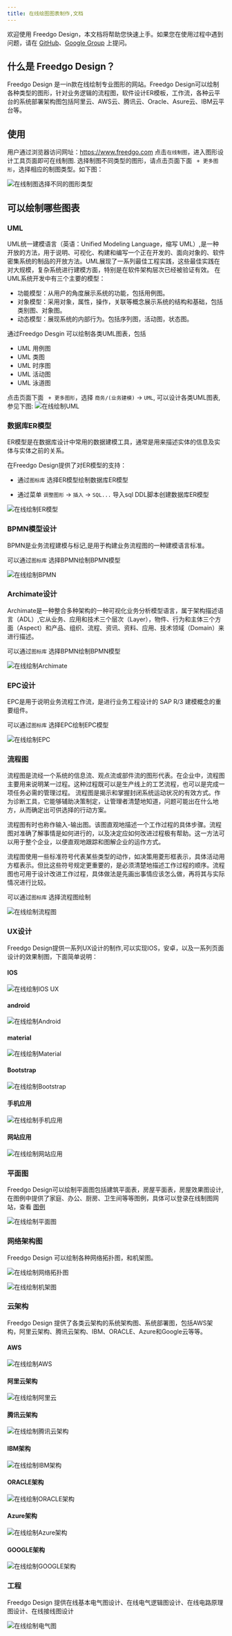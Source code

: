 ```yaml
---
title: 在线绘图图表制作,文档
---
```


欢迎使用 Freedgo Design，本文档将帮助您快速上手。如果您在使用过程中遇到问题，请在 [GitHub](https://github.com/csy2013/freedgo/issues)、[Google Group](https://groups.google.com/group/freedgo) 上提问。

## 什么是 Freedgo Design？

Freedgo Design 是一in款在线绘制专业图形的网站。Freedgo Design可以绘制各种类型的图形，针对业务逻辑的流程图，软件设计ER模板，工作流，各种云平台的系统部署架构图包括阿里云、AWS云、腾讯云、Oracle、Asure云、IBM云平台等。



## 使用

用户通过浏览器访问网址：https://www.freedgo.com 点击`在线制图`，进入图形设计工具页面即可在线制图.
选择制图不同类型的图形，请点击页面下面 ` + 更多图形`，选择相应的制图类型。如下图：

![在线制图选择不同的图形类型](https://www.freedgo.com/public/themes/freedgo/index2.png "在线制图选择不同的图形类型")



## 可以绘制哪些图表

### UML

UML统一建模语言（英语：Unified Modeling Language，缩写 UML）,是一种开放的方法，用于说明、可视化、构建和编写一个正在开发的、面向对象的、软件密集系统的制品的开放方法。UML展现了一系列最佳工程实践，这些最佳实践在对大规模，复杂系统进行建模方面，特别是在软件架构层次已经被验证有效。
在UML系统开发中有三个主要的模型：
- 功能模型：从用户的角度展示系统的功能，包括用例图。
- 对象模型：采用对象，属性，操作，关联等概念展示系统的结构和基础，包括类别图、对象图。
- 动态模型：展现系统的内部行为。包括序列图，活动图，状态图。

通过Freedgo Desgin 可以绘制各类UML图表，包括

- UML 用例图
- UML 类图
- UML 时序图
- UML 活动图
- UML 泳道图

点击页面下面 ` + 更多图形`，选择 `商务/(业务建模)` -> `UML`, 可以设计各类UML图表, 参见下图:
![在线绘制UML](https://www.freedgo.com/public/themes/freedgo/index1.png "在线绘制UML")


### 数据库ER模型

ER模型是在数据库设计中常用的数据建模工具，通常是用来描述实体的信息及实体与实体之前的关系。

在Freedgo Design提供了对ER模型的支持：

- 通过`图标库` 选择ER模型绘制数据库ER模型

- 通过菜单 `调整图形` -> `插入` -> `SQL...` 导入sql DDL脚本创建数据库ER模型

![在线绘制ER模型](https://www.freedgo.com/public/themes/freedgo/index4.png "在线绘制ER模型")

### BPMN模型设计

BPMN是业务流程建模与标记,是用于构建业务流程图的一种建模语言标准。

可以通过`图标库` 选择BPMN绘制BPMN模型

![在线绘制BPMN](https://www.freedgo.com/public/themes/freedgo/index5.png "在线绘制BPMN")

### Archimate设计

Archimate是一种整合多种架构的一种可视化业务分析模型语言，属于架构描述语言（ADL）,它从业务、应用和技术三个层次（Layer），物件、行为和主体三个方面（Aspect）和产品、组织、流程、资讯、资料、应用、技术领域（Domain）来进行描述。

可以通过`图标库` 选择BPMN绘制BPMN模型

![在线绘制Archimate](https://www.freedgo.com/public/themes/freedgo/index6.png "在线绘制Archimate")

### EPC设计

EPC是用于说明业务流程工作流，是进行业务工程设计的 SAP R/3 建模概念的重要组件。

可以通过`图标库` 选择EPC绘制EPC模型

![在线绘制EPC](https://www.freedgo.com/public/themes/freedgo/index7.png "在线绘制EPC")

### 流程图

流程图是流经一个系统的信息流、观点流或部件流的图形代表。在企业中，流程图主要用来说明某一过程。这种过程既可以是生产线上的工艺流程，也可以是完成一项任务必需的管理过程。
流程图是揭示和掌握封闭系统运动状况的有效方式。作为诊断工具，它能够辅助决策制定，让管理者清楚地知道，问题可能出在什么地方，从而确定出可供选择的行动方案。

流程图有时也称作输入-输出图。该图直观地描述一个工作过程的具体步骤。流程图对准确了解事情是如何进行的，以及决定应如何改进过程极有帮助。这一方法可以用于整个企业，以便直观地跟踪和图解企业的运作方式。

流程图使用一些标准符号代表某些类型的动作，如决策用菱形框表示，具体活动用方框表示。但比这些符号规定更重要的，是必须清楚地描述工作过程的顺序。流程图也可用于设计改进工作过程，具体做法是先画出事情应该怎么做，再将其与实际情况进行比较。


可以通过`图标库` 选择流程图绘制

![在线绘制流程图](https://www.freedgo.com/public/themes/freedgo/index8.png "在线绘制流程图")

### UX设计

Freedgo Design提供一系列UX设计的制作,可以实现IOS，安卓，以及一系列页面设计的效果制图，下面简单说明：

#### IOS

![在线绘制IOS UX](https://www.freedgo.com/public/themes/freedgo/index10.png "在线绘制IOS UX")

#### android

![在线绘制Android](https://www.freedgo.com/public/themes/freedgo/index12.png "在线绘制Android UX")

#### material

![在线绘制Material](https://www.freedgo.com/public/themes/freedgo/index11.png "在线绘制Material UX")

#### Bootstrap

![在线绘制Bootstrap](https://www.freedgo.com/public/themes/freedgo/index13.png "在线绘制Bootstrap")

#### 手机应用

![在线绘制手机应用](https://www.freedgo.com/public/themes/freedgo/index14.png "在线绘制手机应用")

#### 网站应用

![在线绘制网站应用](https://www.freedgo.com/public/themes/freedgo/index15.png "在线绘制网站应用")


### 平面图
Freedgo Design可以绘制平面图包括建筑平面表，房屋平面表，房屋效果图设计,在图例中提供了家庭、办公、厨房、卫生间等等图例，具体可以登录在线制图网站，查看 [图例](https://www.freedgo.com/showcase/plane_diagram/FloorPlan_1.html "在线制图图例")

![在线绘制平面图](https://www.freedgo.com/public/themes/freedgo/index16.png "在线绘制平面图")


### 网络架构图
Freedgo Design 可以绘制各种网络拓扑图，和机架图。

![在线绘制网络拓扑图](https://www.freedgo.com/public/themes/freedgo/index17.png "网络拓扑图")

![在线绘制机架图](https://www.freedgo.com/public/themes/freedgo/index18.png "机架图")

### 云架构
Freedgo Design 提供了各类云架构的系统架构图、系统部署图，包括AWS架构，阿里云架构、腾讯云架构、IBM、ORACLE、Azure和Google云等等。


#### AWS
![在线绘制AWS](https://www.freedgo.com/public/themes/freedgo/index19.png "在线绘制AWS")

#### 阿里云架构

![在线绘制阿里云](https://www.freedgo.com/public/themes/freedgo/index20.png "在线绘制阿里云")

#### 腾讯云架构

![在线绘制腾讯云架构](https://www.freedgo.com/public/themes/freedgo/index21.png "腾讯云架构")

#### IBM架构

![在线绘制IBM架构](https://www.freedgo.com/public/themes/freedgo/index22.png "在线绘制IBM架构")

#### ORACLE架构

![在线绘制ORACLE架构](https://www.freedgo.com/public/themes/freedgo/index23.png "在线绘制ORACLE架构")

#### Azure架构

![在线绘制Azure架构](https://www.freedgo.com/public/themes/freedgo/index24.png "Azure架构")

#### GOOGLE架构

![在线绘制GOOGLE架构](https://www.freedgo.com/public/themes/freedgo/index25.png "在线绘制GOOGLE架构")


### 工程

Freedgo Design 提供在线基本电气图设计、在线电气逻辑图设计、在线电路原理图设计、在线接线图设计

![在线绘制电气图](https://www.freedgo.com/public/themes/freedgo/index26.png "在线绘制电气图")









